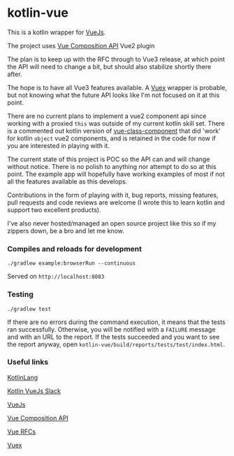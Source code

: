 # kotlin-vue

This is a kotlin wrapper for [VueJs](https://vuejs.org/).

The project uses [Vue Composition API](https://vue-composition-api-rfc.netlify.com/) Vue2 plugin

The plan is to keep up with the RFC through to Vue3 release, at which point the API will need to change a bit, but should also
stabilize shortly there after.

The hope is to have all Vue3 features available.  A [Vuex](https://vuex.vuejs.org/) wrapper is probable, but not knowing
what the future API looks like I'm not focused on it at this point.

There are no current plans to implement a vue2 component api since working with a proxied `this` was outside of my current 
kotlin skill set.  There is a commented out kotlin version of [vue-class-component](https://github.com/vuejs/vue-class-component) 
that did 'work' for kotlin `object` vue2 components, and is retained in the code for now if you are interested in playing
 with it. 

The current state of this project is POC so the API can and will change without notice.  There is no polish to anything 
nor attempt to do so at this point.  The example app will hopefully have working examples of most if not all the features 
available as this develops.

Contributions in the form of playing with it, bug reports, missing features, pull requests and code reviews are welcome 
(I wrote this to learn kotlin and support two excellent products).

I've also never hosted/managed an open source project like this so if my zippers down, be a bro and let me know.

### Compiles and reloads for development

```shell script
./gradlew example:browserRun --continuous
```

Served on `http://localhost:8083`

### Testing

```shell script
./gradlew test
```

If there are no errors during the command execution, it means that the tests ran successfully.
Otherwise, you will be notified with a `FAILURE` message and with an URL
to the report. If the tests succeeded and you want to see the report anyway,
open `kotlin-vue/build/reports/tests/test/index.html`.

### Useful links

[KotlinLang](https://kotlinlang.org/docs/reference/)

[Kotlin VueJs Slack](https://kotlinlang.slack.com/messages/C8CQT4F47)

[VueJs](https://vuejs.org/)

[Vue Composition API](https://vue-composition-api-rfc.netlify.com/)

[Vue RFCs](https://github.com/vuejs/rfcs/tree/master/active-rfcs)

[Vuex](https://vuex.vuejs.org/)
